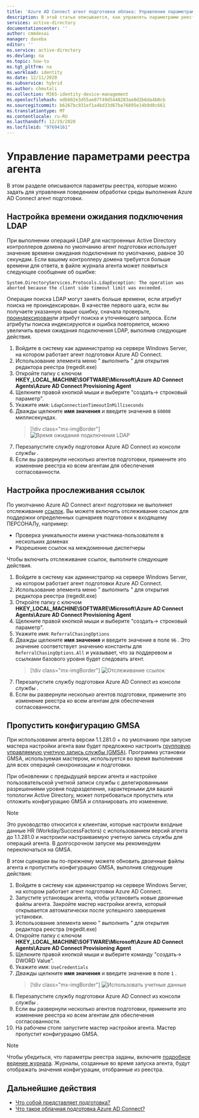 ```yaml
---
title: 'Azure AD Connect агент подготовки облака: Управление параметрами реестра | Документация Майкрософт'
description: В этой статье описывается, как управлять параметрами реестра в Azure AD Connect агент подготовки облака.
services: active-directory
documentationcenter: ''
author: cmmdesai
manager: daveba
editor: ''
ms.service: active-directory
ms.devlang: na
ms.topic: how-to
ms.tgt_pltfrm: na
ms.workload: identity
ms.date: 12/11/2020
ms.subservice: hybrid
ms.author: chmutali
ms.collection: M365-identity-device-management
ms.openlocfilehash: edb602e3d55ae07f49d5448283ae0d2b6da4b0cb
ms.sourcegitcommit: b6267bc931ef1a4bd33d67ba76895e14b9d0c661
ms.translationtype: MT
ms.contentlocale: ru-RU
ms.lasthandoff: 12/19/2020
ms.locfileid: "97694161"
---
```

# <a name="manage-agent-registry-options"></a>Управление параметрами реестра агента

В этом разделе описываются параметры реестра, которые можно задать для управления поведением обработки среды выполнения Azure AD Connect агент подготовки. 

## <a name="configure-ldap-connection-timeout"></a>Настройка времени ожидания подключения LDAP
При выполнении операций LDAP для настроенных Active Directory контроллеров домена по умолчанию агент подготовки использует значение времени ожидания подключения по умолчанию, равное 30 секундам. Если вашему контроллеру домена требуется больше времени для ответа, в файле журнала агента может появиться следующее сообщение об ошибке: 

`
System.DirectoryServices.Protocols.LdapException: The operation was aborted because the client side timeout limit was exceeded.
`

Операции поиска LDAP могут занять больше времени, если атрибут поиска не проиндексирован. В качестве первого шага, если вы получаете указанную выше ошибку, сначала проверьте, [проиндексирован](https://docs.microsoft.com/windows/win32/ad/indexed-attributes)ли атрибут поиска и уточняющего запроса. Если атрибуты поиска индексируются и ошибка повторяется, можно увеличить время ожидания подключения LDAP, выполнив следующие действия. 

1. Войдите в систему как администратор на сервере Windows Server, на котором работает агент подготовки Azure AD Connect.
1. Использование элемента меню " *выполнить* " для открытия редактора реестра (regedit.exe) 
1. Откройте папку с ключом **HKEY_LOCAL_MACHINE\SOFTWARE\Microsoft\Azure AD Connect Agents\Azure AD Connect Provisioning Agent**
1. Щелкните правой кнопкой мыши и выберите "создать-> строковый параметр".
1. Укажите имя: `LdapConnectionTimeoutInMilliseconds`
1. Дважды щелкните **имя значения** и введите значения в `60000` миллисекундах.
    > [!div class="mx-imgBorder"]
    > ![Время ожидания подключения LDAP](media/how-to-manage-registry-options/ldap-connection-timeout.png)
1. Перезапустите службу подготовки Azure AD Connect из консоли *службы* .
1. Если вы развернули несколько агентов подготовки, примените это изменение реестра ко всем агентам для обеспечения согласованности. 

## <a name="configure-referral-chasing"></a>Настройка прослеживания ссылок
По умолчанию Azure AD Connect агент подготовки не выполняет отслеживание [ссылок](https://docs.microsoft.com/windows/win32/ad/referrals). Вы можете включить отслеживание ссылок для поддержки определенных сценариев подготовки к входящему ПЕРСОНАЛу, например: 
* Проверка уникальности имени участника-пользователя в нескольких доменах
* Разрешение ссылок на междоменные диспетчеры

Чтобы включить отслеживание ссылок, выполните следующие действия.

1. Войдите в систему как администратор на сервере Windows Server, на котором работает агент подготовки Azure AD Connect.
1. Использование элемента меню " *выполнить* " для открытия редактора реестра (regedit.exe) 
1. Откройте папку с ключом **HKEY_LOCAL_MACHINE\SOFTWARE\Microsoft\Azure AD Connect Agents\Azure AD Connect Provisioning Agent**
1. Щелкните правой кнопкой мыши и выберите "создать-> строковый параметр".
1. Укажите имя: `ReferralChasingOptions`
1. Дважды щелкните **имя значения** и введите значение в поле `96` . Это значение соответствует значению константы для `ReferralChasingOptions.All` и указывает, что за поддеревом и ссылками базового уровня будет следовать агент. 
    > [!div class="mx-imgBorder"]
    > ![Отслеживание ссылок](media/how-to-manage-registry-options/referral-chasing.png)
1. Перезапустите службу подготовки Azure AD Connect из консоли *службы* .
1. Если вы развернули несколько агентов подготовки, примените это изменение реестра ко всем агентам для обеспечения согласованности.

## <a name="skip-gmsa-configuration"></a>Пропустить конфигурацию GMSA
При использовании агента версии 1.1.281.0 + по умолчанию при запуске мастера настройки агента вам будет предложено настроить [групповую управляемую учетную запись службы (GMSA)](/windows-server/security/group-managed-service-accounts/group-managed-service-accounts-overview). Программа установки GMSA, используемая мастером, используется во время выполнения для всех операций синхронизации и подготовки. 

При обновлении с предыдущей версии агента и настройке пользовательской учетной записи службы с делегированными разрешениями уровня подразделения, характерными для вашей топологии Active Directory, может потребоваться пропустить или отложить конфигурацию GMSA и спланировать это изменение. 

> [!NOTE]
> Это руководство относится к клиентам, которые настроили входные данные HR (Workday/SuccessFactors) с использованием версий агента до 1.1.281.0 и настроили настраиваемую учетную запись службы для операций агента. В долгосрочном запуске мы рекомендуем переключаться на GMSA.  

В этом сценарии вы по-прежнему можете обновить двоичные файлы агента и пропустить конфигурацию GMSA, выполнив следующие действия: 

1. Войдите в систему как администратор на сервере Windows Server, на котором работает агент подготовки Azure AD Connect.
1. Запустите установщик агента, чтобы установить новые двоичные файлы агента. Закройте мастер настройки агента, который открывается автоматически после успешного завершения установки. 
1. Использование элемента меню " *выполнить* " для открытия редактора реестра (regedit.exe) 
1. Откройте папку с ключом **HKEY_LOCAL_MACHINE\SOFTWARE\Microsoft\Azure AD Connect Agents\Azure AD Connect Provisioning Agent**
1. Щелкните правой кнопкой мыши и выберите команду "создать-> DWORD Value".
1. Укажите имя: `UseCredentials`
1. Дважды щелкните **имя значения** и введите значение в поле `1` .  
    > [!div class="mx-imgBorder"]
    > ![Использовать учетные данные](media/how-to-manage-registry-options/use-credentials.png)
1. Перезапустите службу подготовки Azure AD Connect из консоли *службы* .
1. Если вы развернули несколько агентов подготовки, примените это изменение реестра ко всем агентам для обеспечения согласованности.
1. На рабочем столе запустите мастер настройки агента. Мастер пропустит конфигурацию GMSA. 


> [!NOTE]
> Чтобы убедиться, что параметры реестра заданы, включите [подробное ведение журнала](how-to-troubleshoot.md#log-files). Журналы, созданные во время запуска агента, будут отображать значения конфигурации, отобранные из реестра. 

## <a name="next-steps"></a>Дальнейшие действия 

- [Что собой представляет подготовка?](what-is-provisioning.md)
- [Что такое облачная подготовка Azure AD Connect?](what-is-cloud-provisioning.md)


